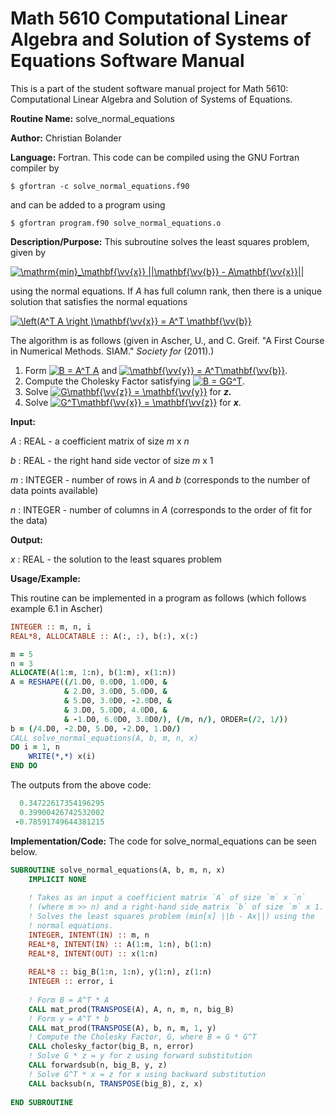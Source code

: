 # Math 5610 Computational Linear Algebra and Solution of Systems of Equations Software Manual

This is a part of the student software manual project for Math 5610: Computational Linear Algebra and Solution of Systems of Equations. 

**Routine Name:**          solve_normal_equations

**Author:** Christian Bolander

**Language:** Fortran. This code can be compiled using the GNU Fortran compiler by

```$ gfortran -c solve_normal_equations.f90```

and can be added to a program using

```$ gfortran program.f90 solve_normal_equations.o ``` 

**Description/Purpose:** This subroutine solves the least squares problem, given by

<a href="https://www.codecogs.com/eqnedit.php?latex=\mathrm{min}_\mathbf{\vv{x}}&space;||\mathbf{\vv{b}}&space;-&space;A\mathbf{\vv{x}}||" target="_blank"><img src="https://latex.codecogs.com/gif.latex?\mathrm{min}_\mathbf{\vv{x}}&space;||\mathbf{\vv{b}}&space;-&space;A\mathbf{\vv{x}}||" title="\mathrm{min}_\mathbf{\vv{x}} ||\mathbf{\vv{b}} - A\mathbf{\vv{x}}||" /></a>

using the normal equations. If *A* has full column rank, then there is a unique solution that satisfies the normal equations

<a href="https://www.codecogs.com/eqnedit.php?latex=\left(A^T&space;A&space;\right&space;)\mathbf{\vv{x}}&space;=&space;A^T&space;\mathbf{\vv{b}}" target="_blank"><img src="https://latex.codecogs.com/gif.latex?\left(A^T&space;A&space;\right&space;)\mathbf{\vv{x}}&space;=&space;A^T&space;\mathbf{\vv{b}}" title="\left(A^T A \right )\mathbf{\vv{x}} = A^T \mathbf{\vv{b}}" /></a>

The algorithm is as follows (given in Ascher, U., and C. Greif. "A First Course in Numerical Methods. SIAM." *Society for* (2011).)

1. Form <a href="https://www.codecogs.com/eqnedit.php?latex=\inline&space;B&space;=&space;A^T&space;A" target="_blank"><img src="https://latex.codecogs.com/gif.latex?\inline&space;B&space;=&space;A^T&space;A" title="B = A^T A" /></a> and <a href="https://www.codecogs.com/eqnedit.php?latex=\inline&space;\mathbf{\vv{y}}&space;=&space;A^T\mathbf{\vv{b}}" target="_blank"><img src="https://latex.codecogs.com/gif.latex?\inline&space;\mathbf{\vv{y}}&space;=&space;A^T\mathbf{\vv{b}}" title="\mathbf{\vv{y}} = A^T\mathbf{\vv{b}}" /></a>.
2. Compute the Cholesky Factor satisfying <a href="https://www.codecogs.com/eqnedit.php?latex=\inline&space;B&space;=&space;GG^T" target="_blank"><img src="https://latex.codecogs.com/gif.latex?\inline&space;B&space;=&space;GG^T" title="B = GG^T" /></a>.
3. Solve <a href="https://www.codecogs.com/eqnedit.php?latex=\inline&space;G\mathbf{\vv{z}}&space;=&space;\mathbf{\vv{y}}" target="_blank"><img src="https://latex.codecogs.com/gif.latex?\inline&space;G\mathbf{\vv{z}}&space;=&space;\mathbf{\vv{y}}" title="G\mathbf{\vv{z}} = \mathbf{\vv{y}}" /></a> for ***z.***
4. Solve <a href="https://www.codecogs.com/eqnedit.php?latex=\inline&space;G^T\mathbf{\vv{x}}&space;=&space;\mathbf{\vv{z}}" target="_blank"><img src="https://latex.codecogs.com/gif.latex?\inline&space;G^T\mathbf{\vv{x}}&space;=&space;\mathbf{\vv{z}}" title="G^T\mathbf{\vv{x}} = \mathbf{\vv{z}}" /></a> for ***x***.

**Input:** 

*A* : REAL - a coefficient matrix of size *m* x *n*

*b* : REAL - the right hand side vector of size *m* x 1

*m* : INTEGER - number of rows in *A* and *b* (corresponds to the number of data points available)

*n* : INTEGER - number of columns in *A* (corresponds to the order of fit for the data)

**Output:** 

*x* : REAL - the solution to the least squares problem

**Usage/Example:**

This routine can be implemented in a program as follows (which follows example 6.1 in Ascher)

```fortran
INTEGER :: m, n, i
REAL*8, ALLOCATABLE :: A(:, :), b(:), x(:)

m = 5
n = 3
ALLOCATE(A(1:m, 1:n), b(1:m), x(1:n))
A = RESHAPE((/1.D0, 0.0D0, 1.0D0, &
			& 2.D0, 3.0D0, 5.0D0, &
			& 5.D0, 3.0D0, -2.0D0, &
			& 3.D0, 5.0D0, 4.0D0, &
			& -1.D0, 6.0D0, 3.0D0/), (/m, n/), ORDER=(/2, 1/))
b = (/4.D0, -2.D0, 5.D0, -2.D0, 1.D0/)
CALL solve_normal_equations(A, b, m, n, x)
DO i = 1, n
	WRITE(*,*) x(i)
END DO
```

The outputs from the above code:

```fortran
  0.34722617354196295     
  0.39900426742532002     
 -0.78591749644381215
```

**Implementation/Code:** The code for solve_normal_equations can be seen below.

```fortran
SUBROUTINE solve_normal_equations(A, b, m, n, x)
	IMPLICIT NONE
	
	! Takes as an input a coefficient matrix `A` of size `m` x `n`
	! (where m >> n) and a right-hand side matrix `b` of size `m` x 1.
	! Solves the least squares problem (min[x] ||b - Ax||) using the
	! normal equations.
	INTEGER, INTENT(IN) :: m, n
	REAL*8, INTENT(IN) :: A(1:m, 1:n), b(1:n)
	REAL*8, INTENT(OUT) :: x(1:n)
	
	REAL*8 :: big_B(1:n, 1:n), y(1:n), z(1:n)
	INTEGER :: error, i
	
	! Form B = A^T * A
	CALL mat_prod(TRANSPOSE(A), A, n, m, n, big_B)
	! Form y = A^T * b
	CALL mat_prod(TRANSPOSE(A), b, n, m, 1, y)
	! Compute the Cholesky Factor, G, where B = G * G^T
	CALL cholesky_factor(big_B, n, error)
	! Solve G * z = y for z using forward substitution
	CALL forwardsub(n, big_B, y, z)
	! Solve G^T * x = z for x using backward substitution
	CALL backsub(n, TRANSPOSE(big_B), z, x)
	
END SUBROUTINE
```